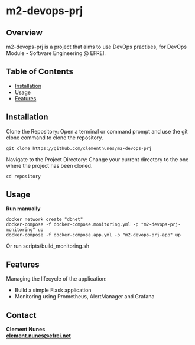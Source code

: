 # m2-devops-prj

## Overview

m2-devops-prj is a project that aims to use DevOps practises, for DevOps Module - Software Engineering @ EFREI.
  
## Table of Contents

- [Installation](#installation)
- [Usage](#usage)
- [Features](#features)

## Installation

Clone the Repository:
Open a terminal or command prompt and use the git clone command to clone the repository.

```
git clone https://github.com/clementnunes/m2-devops-prj
```

Navigate to the Project Directory:
Change your current directory to the one where the project has been cloned.

```
cd repository
```

## Usage

**Run manually**
```
docker network create "dbnet"
docker-compose -f docker-compose.monitoring.yml -p "m2-devops-prj-monitoring" up
docker-compose -f docker-compose.app.yml -p "m2-devops-prj-app" up
```

Or run scripts/build_monitoring.sh

## Features
Managing the lifecycle of the application:
- Build a simple Flask application
- Monitoring using Prometheus, AlertManager and Grafana

## Contact

**Clement Nunes**\
**clement.nunes@efrei.net**
